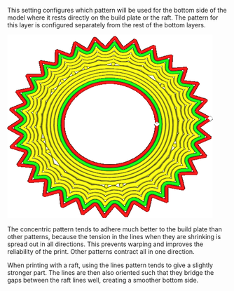 This setting configures which pattern will be used for the bottom side of the model where it rests directly on the build plate or the raft. The pattern for this layer is configured separately from the rest of the bottom layers.

![The initial layer is printed with a concentric pattern, but the rest is the lines pattern](../../../articles/images/top_bottom_pattern_0.gif)

The concentric pattern tends to adhere much better to the build plate than other patterns, because the tension in the lines when they are shrinking is spread out in all directions. This prevents warping and improves the reliability of the print. Other patterns contract all in one direction.

When printing with a raft, using the lines pattern tends to give a slightly stronger part. The lines are then also oriented such that they bridge the gaps between the raft lines well, creating a smoother bottom side.